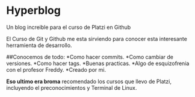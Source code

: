# Hyperblog
Un blog increible para el curso de Platzi en Github

El Curso de Git y Github me esta sirviendo para conocer esta interesante herramienta de desarrollo.

##Conocemos de todo:
*Como hacer commits.
*Como cambiar de versiones.
*Como hacer tags.
*Buenas practicas.
*Algo de esquizofrenia con el profesor Freddy.
*Creado por mi.

**Eso ultimo era broma** recomendado los cursos que llevo de Platzi, incluyendo el preconocimientos y Terminal de Linux.